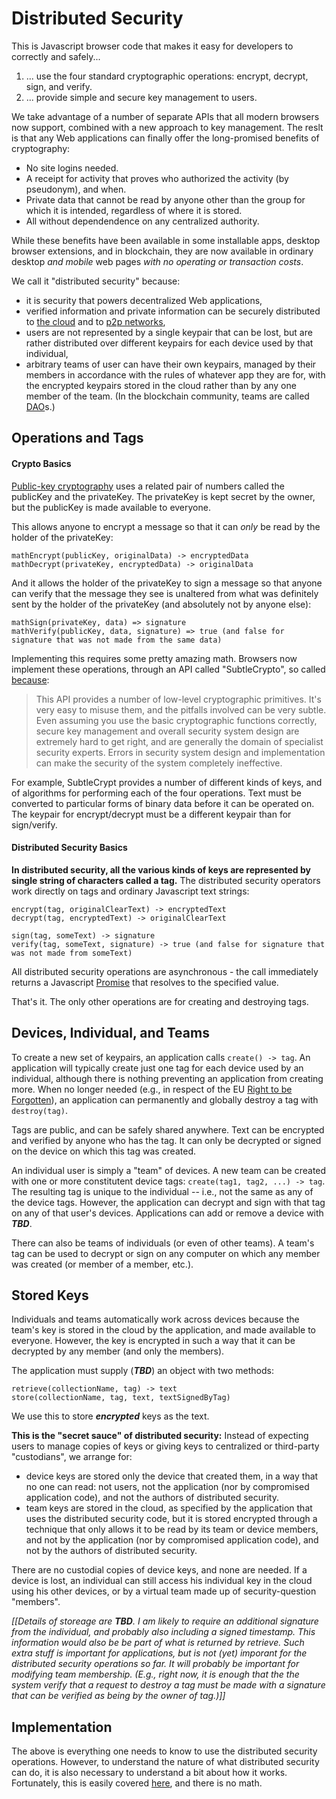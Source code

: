 # Distributed Security

This is Javascript browser code that makes it easy for developers to correctly and safely...

1. ... use the four standard cryptographic operations: encrypt, decrypt, sign, and verify.
2. ... provide simple and secure key management to users.

We take advantage of a number of separate APIs that all modern browsers now support, combined with a new approach to key management. The reslt is that any Web applications can finally offer the long-promised benefits of cryptography:

- No site logins needed.
- A receipt for activity that proves who authorized the activity (by pseudonym), and when.
- Private data that cannot be read by anyone other than the group for which it is intended, regardless of where it is stored.
- All without dependendence on any centralized authority.

While these benefits have been available in some installable apps, desktop browser extensions, and in blockchain, they are now available in ordinary desktop _and mobile_ web pages _with no operating or transaction costs_.

We call it "distributed security" because:

- it is security that powers decentralized Web applications,
- verified information and private information can be securely distributed to [the cloud](https://en.wikipedia.org/wiki/Cloud_computing) and to [p2p networks](https://en.wikipedia.org/wiki/Peer-to-peer_file_sharing),
- users are not represented by a single keypair that can be lost, but are rather distributed over different keypairs for each device used by that individual,
- arbitrary teams of user can have their own keypairs, managed by their members in accordance with the rules of whatever app they are for, with the encrypted keypairs stored in the cloud rather than by any one member of the team.  (In the blockchain community, teams are called [DAO](https://en.wikipedia.org/wiki/Decentralized_autonomous_organization)s.)


## Operations and Tags

#### Crypto Basics

[Public-key cryptography](https://en.wikipedia.org/wiki/Public-key_cryptography) uses a related pair of numbers called the publicKey and the privateKey. The privateKey is kept secret by the owner, but the publicKey is made available to everyone.

This allows anyone to encrypt a message so that it can _only_ be read by the holder of the privateKey:

```
mathEncrypt(publicKey, originalData) -> encryptedData
mathDecrypt(privateKey, encryptedData) -> originalData
```

And it allows the holder of the privateKey to sign a message so that anyone can verify that the message they see is unaltered from what was definitely sent by the holder of the privateKey (and absolutely not by anyone else):

```
mathSign(privateKey, data) => signature
mathVerify(publicKey, data, signature) => true (and false for signature that was not made from the same data)
```

Implementing this requires some pretty amazing math. Browsers now implement these operations, through an API called "SubtleCrypto", so called [because](https://developer.mozilla.org/en-US/docs/Web/API/SubtleCrypto):

> This API provides a number of low-level cryptographic primitives. It's very easy to misuse them, and the pitfalls involved can be very subtle.
> Even assuming you use the basic cryptographic functions correctly, secure key management and overall security system design are extremely hard to get right, and are generally the domain of specialist security experts.
> Errors in security system design and implementation can make the security of the system completely ineffective.

For example, SubtleCrypt provides a number of different kinds of keys, and of algorithms for performing each of the four operations. Text must be converted to particular forms of binary data before it can be operated on. The keypair for encrypt/decrypt must be a different keypair than for sign/verify.

#### Distributed Security Basics

**In distributed security, all the various kinds of keys are represented by single string of characters called a tag.**  The distributed security operators work directly on tags and ordinary Javascript text strings:

```
encrypt(tag, originalClearText) -> encryptedText
decrypt(tag, encryptedText) -> originalClearText

sign(tag, someText) -> signature
verify(tag, someText, signature) -> true (and false for signature that was not made from someText)
```

All distributed security operations are asynchronous - the call immediately returns a Javascript [Promise](https://developer.mozilla.org/en-US/docs/Web/JavaScript/Guide/Using_promises) that resolves to the specified value.

That's it. The only other operations are for creating and destroying tags.

## Devices, Individual, and Teams

To create a new set of keypairs, an application calls `create() -> tag`.  An application will typically create just one tag for each device used by an individual, although there is nothing preventing an application from creating more.  When no longer needed (e.g., in respect of the EU [Right to be Forgotten](https://gdpr.eu/right-to-be-forgotten/)), an application can permanently and globally destroy a tag with `destroy(tag)`.

Tags are public, and can be safely shared anywhere. Text can be encrypted and verified by anyone who has the tag. It can only be decrypted or signed on the device on which this tag was created.

An individual user is simply a "team" of devices. A new team can be created with one or more constitutent device tags: `create(tag1, tag2, ...) -> tag`.  The resulting tag is unique to the individual -- i.e., not the same as any of the device tags. However, the application can decrypt and sign with that tag on any of that user's devices. Applications can add or remove a device with _**TBD**_.

There can also be teams of individuals (or even of other teams). A team's tag can be used to decrypt or sign on any computer on which any member was created (or member of a member, etc.).

## Stored Keys

Individuals and teams automatically work across devices because the team's key is stored in the cloud by the application, and made available to everyone. However, the key is encrypted in such a way that it can be decrypted by any member (and only the members).

The application must supply (_**TBD**_) an object with two methods: 

```
retrieve(collectionName, tag) -> text
store(collectionName, tag, text, textSignedByTag)
```

We use this to store _**encrypted**_ keys as the text.

**This is the "secret sauce" of distributed security:** Instead of expecting users to manage copies of keys or giving keys to centralized or third-party "custodians", we arrange for:

- device keys are stored only the device that created them, in a way that no one can read: not users, not the application (nor by compromised application code), and not the authors of distributed security.
- team keys are stored in the cloud, as specified by the application that uses the distributed security code, but it is stored encrypted through a technique that only allows it to be read by its team or device members, and not by the application (nor by compromised application code), and not by the authors of distributed security.

There are no custodial copies of device keys, and none are needed. If a device is lost, an individual can still access his individual key in the cloud using his other devices, or by a virtual team made up of security-question "members".


_[[Details of storeage are **TBD**. I am likely to require an additional signature from the individual, and probably also including a signed timestamp. This information would also be be part of what is returned by retrieve. Such extra stuff is important for applications, but is not (yet) imporant for the distributed security operations so far. It will probably be important for modifying team membership. (E.g., right now, it is enough that the the system verify that a request to destroy a tag must be made with a signature that can be verified as being by the owner of tag.)]]_

## Implementation

The above is everything one needs to know to use the distributed security operations. However, to understand the nature of what distributed security can do, it is also necessary to understand a bit about how it works. Fortunately, this is easily covered [here](IMPLEMENTATION.md), and there is no math.


